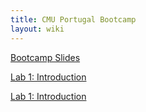 ```yaml
---
title: CMU Portugal Bootcamp
layout: wiki
---
```


[Bootcamp Slides](/assets/files/CMU_Bootcamp/slides.ipynb)

[Lab 1: Introduction](/assets/files/CMU_Bootcamp/Intro.ipynb)

[Lab 1: Introduction](/assets/files/CMU_Bootcamp/Metrics.ipynb)
